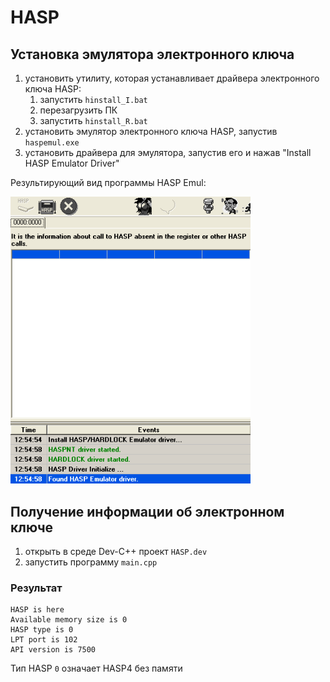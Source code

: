 # HASP

## Установка эмулятора электронного ключа

1. установить утилиту, которая устанавливает драйвера электронного ключа HASP:
   1. запустить `hinstall_I.bat`
   2. перезагрузить ПК
   3. запустить `hinstall_R.bat`
2. установить эмулятор электронного ключа HASP, запустив `haspemul.exe`
3. установить драйвера для эмулятора, запустив его и нажав "Install HASP Emulator Driver"

Результирующий вид программы HASP Emul:

<img src="screenshots/HASP_emul_GUI.png" width="384x"/>

## Получение информации об электронном ключе

1. открыть в среде Dev-C++ проект `HASP.dev`
2. запустить программу `main.cpp`

### Результат

```commandline
HASP is here
Available memory size is 0
HASP type is 0
LPT port is 102
API version is 7500
```

Тип HASP `0` означает HASP4 без памяти
